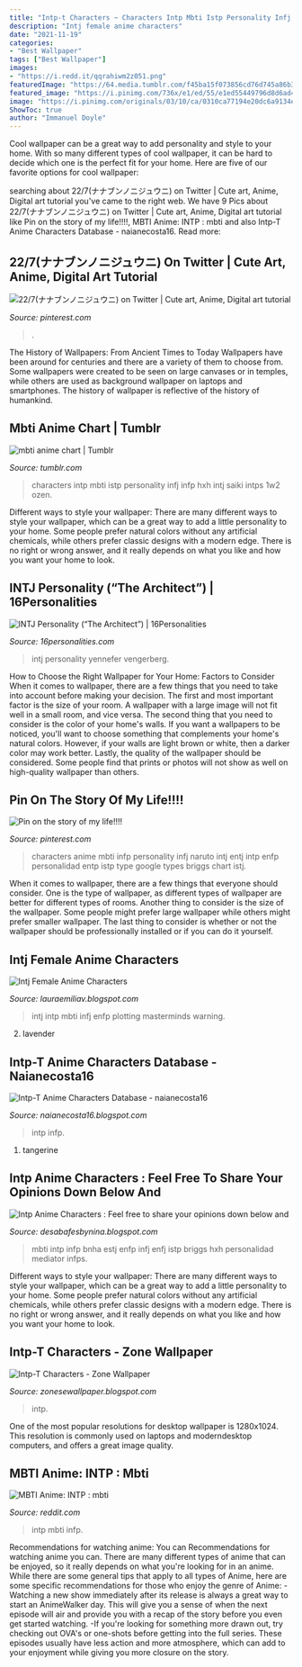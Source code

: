 ```yaml
---
title: "Intp-t Characters ~ Characters Intp Mbti Istp Personality Infj Infp Hxh Intj Saiki Intps 1w2 Ozen"
description: "Intj female anime characters"
date: "2021-11-19"
categories:
- "Best Wallpaper"
tags: ["Best Wallpaper"]
images:
- "https://i.redd.it/qqrahiwm2z051.png"
featuredImage: "https://64.media.tumblr.com/f45ba15f073856cd76d745a86b39f084/775150f0b99a93db-7e/s1280x1920/02990eff7ff9a245ee7f16a2eeb54fea1369fd1c.png"
featured_image: "https://i.pinimg.com/736x/e1/ed/55/e1ed55449796d8d6ad46d19064b75722.jpg"
image: "https://i.pinimg.com/originals/03/10/ca/0310ca77194e20dc6a9134ecc33ca27c.jpg"
ShowToc: true
author: "Immanuel Doyle"
---
```



Cool wallpaper can be a great way to add personality and style to your home. With so many different types of cool wallpaper, it can be hard to decide which one is the perfect fit for your home. Here are five of our favorite options for cool wallpaper: 

	

		
searching about 22/7(ナナブンノニジュウニ) on Twitter | Cute art, Anime, Digital art tutorial you've came to the right web. We have 9 Pics about 22/7(ナナブンノニジュウニ) on Twitter | Cute art, Anime, Digital art tutorial like Pin on the story of my life!!!!, MBTI Anime: INTP : mbti and also Intp-T Anime Characters Database - naianecosta16. Read more:
		
    
## 22/7(ナナブンノニジュウニ) On Twitter | Cute Art, Anime, Digital Art Tutorial

<img loading=lazy src="https://i.pinimg.com/736x/e1/ed/55/e1ed55449796d8d6ad46d19064b75722.jpg" onerror="this.onerror=null;this.src='https://tse3.mm.bing.net/th?id=OIP.ZiohFHfwysyVYQqhxVQQJQHaEK&amp;pid=15.1';" alt="22/7(ナナブンノニジュウニ) on Twitter | Cute art, Anime, Digital art tutorial">

_Source: pinterest.com_

>. 

	

The History of Wallpapers: From Ancient Times to Today
Wallpapers have been around for centuries and there are a variety of them to choose from. Some wallpapers were created to be seen on large canvases or in temples, while others are used as background wallpaper on laptops and smartphones. The history of wallpaper is reflective of the history of humankind.

    
## Mbti Anime Chart | Tumblr

<img loading=lazy src="https://64.media.tumblr.com/75e031700268e4215d1fea4618e8c4e4/tumblr_prtuk6R4941qk4kjqo1_r1_1280.png" onerror="this.onerror=null;this.src='https://tse4.mm.bing.net/th?id=OIP.WtLhCMYpJ5QVSKzrmQM0cgHaLw&amp;pid=15.1';" alt="mbti anime chart | Tumblr">

_Source: tumblr.com_

>characters intp mbti istp personality infj infp hxh intj saiki intps 1w2 ozen. 

	

Different ways to style your wallpaper:
There are many different ways to style your wallpaper, which can be a great way to add a little personality to your home. Some people prefer natural colors without any artificial chemicals, while others prefer classic designs with a modern edge. There is no right or wrong answer, and it really depends on what you like and how you want your home to look.

    
## INTJ Personality (“The Architect”) | 16Personalities

<img loading=lazy src="https://www.16personalities.com/images/types/famous/analysts_INTJ_yennefer_of_vengerberg_the_witcher_series.png" onerror="this.onerror=null;this.src='https://tse2.mm.bing.net/th?id=OIP.lQsbo2CrJm2O1dX4HYZHzwHaHa&amp;pid=15.1';" alt="INTJ Personality (“The Architect”) | 16Personalities">

_Source: 16personalities.com_

>intj personality yennefer vengerberg. 

	

How to Choose the Right Wallpaper for Your Home: Factors to Consider
When it comes to wallpaper, there are a few things that you need to take into account before making your decision. The first and most important factor is the size of your room. A wallpaper with a large image will not fit well in a small room, and vice versa. 
The second thing that you need to consider is the color of your home's walls. If you want a wallpapers to be noticed, you'll want to choose something that complements your home's natural colors. However, if your walls are light brown or white, then a darker color may work better. 
Lastly, the quality of the wallpaper should be considered. Some people find that prints or photos will not show as well on high-quality wallpaper than others.

    
## Pin On The Story Of My Life!!!!

<img loading=lazy src="https://i.pinimg.com/originals/03/10/ca/0310ca77194e20dc6a9134ecc33ca27c.jpg" onerror="this.onerror=null;this.src='https://tse4.mm.bing.net/th?id=OIP.V4CfmQ62X5o68EouA2YpxgHaGi&amp;pid=15.1';" alt="Pin on the story of my life!!!!">

_Source: pinterest.com_

>characters anime mbti infp personality infj naruto intj entj intp enfp personalidad entp istp type google types briggs chart istj. 

	

When it comes to wallpaper, there are a few things that everyone should consider. One is the type of wallpaper, as different types of wallpaper are better for different types of rooms. Another thing to consider is the size of the wallpaper. Some people might prefer large wallpaper while others might prefer smaller wallpaper. The last thing to consider is whether or not the wallpaper should be professionally installed or if you can do it yourself.

    
## Intj Female Anime Characters

<img loading=lazy src="https://i.pinimg.com/736x/2e/e2/fd/2ee2fd9c37e0c437a524b079bdf7c676--intj-personality-movie.jpg" onerror="this.onerror=null;this.src='https://tse3.mm.bing.net/th?id=OIP._ankj_c_2WMZRjSvM59gtAHaF6&amp;pid=15.1';" alt="Intj Female Anime Characters">

_Source: lauraemiliav.blogspot.com_

>intj intp mbti infj enfp plotting masterminds warning. 

	

2. lavender 

    
## Intp-T Anime Characters Database - Naianecosta16

<img loading=lazy src="https://pbs.twimg.com/media/DI6ltKsVoAEcIRr.jpg" onerror="this.onerror=null;this.src='https://tse4.mm.bing.net/th?id=OIP.oJe6Pbm0heW1MkhLuzabtwHaL2&amp;pid=15.1';" alt="Intp-T Anime Characters Database - naianecosta16">

_Source: naianecosta16.blogspot.com_

>intp infp. 

	

1. tangerine 

    
## Intp Anime Characters : Feel Free To Share Your Opinions Down Below And

<img loading=lazy src="https://64.media.tumblr.com/f45ba15f073856cd76d745a86b39f084/775150f0b99a93db-7e/s1280x1920/02990eff7ff9a245ee7f16a2eeb54fea1369fd1c.png" onerror="this.onerror=null;this.src='https://tse2.mm.bing.net/th?id=OIP.qzMM3zeDk1wuhd9XdmnncQHaHa&amp;pid=15.1';" alt="Intp Anime Characters : Feel free to share your opinions down below and">

_Source: desabafesbynina.blogspot.com_

>mbti intp infp bnha estj enfp infj enfj istp briggs hxh personalidad mediator infps. 

	

Different ways to style your wallpaper:
There are many different ways to style your wallpaper, which can be a great way to add a little personality to your home. Some people prefer natural colors without any artificial chemicals, while others prefer classic designs with a modern edge. There is no right or wrong answer, and it really depends on what you like and how you want your home to look.

    
## Intp-T Characters - Zone Wallpaper

<img loading=lazy src="https://qph.fs.quoracdn.net/main-qimg-9c3a64a7f469056f8041bb8cb4f61b0f" onerror="this.onerror=null;this.src='https://tse4.mm.bing.net/th?id=OIP.nDpkp_RpBW-AQbuMtPYbDwHaIw&amp;pid=15.1';" alt="Intp-T Characters - Zone Wallpaper">

_Source: zonesewallpaper.blogspot.com_

>intp. 

	

One of the most popular resolutions for desktop wallpaper is 1280x1024. This resolution is commonly used on laptops and moderndesktop computers, and offers a great image quality.

    
## MBTI Anime: INTP : Mbti

<img loading=lazy src="https://i.redd.it/qqrahiwm2z051.png" onerror="this.onerror=null;this.src='https://tse2.mm.bing.net/th?id=OIP.xIrfYslqtnPNazRNcIdeXAHaGY&amp;pid=15.1';" alt="MBTI Anime: INTP : mbti">

_Source: reddit.com_

>intp mbti infp. 

	

Recommendations for watching anime: You can
Recommendations for watching anime you can. There are many different types of anime that can be enjoyed, so it really depends on what you're looking for in an anime. While there are some general tips that apply to all types of Anime, here are some specific recommendations for those who enjoy the genre of Anime: 
-Watching a new show immediately after its release is always a great way to start an AnimeWalker day. This will give you a sense of when the next episode will air and provide you with a recap of the story before you even get started watching. 
-If you're looking for something more drawn out, try checking out OVA's or one-shots before getting into the full series. These episodes usually have less action and more atmosphere, which can add to your enjoyment while giving you more closure on the story.

